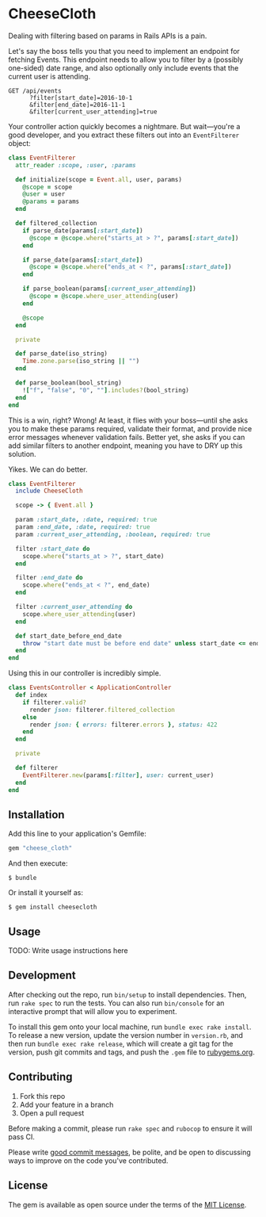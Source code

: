 # CheeseCloth

Dealing with filtering based on params in Rails APIs is a pain.

Let's say the boss tells you that you need to implement an endpoint for fetching Events. This
endpoint needs to allow you to filter by a (possibly one-sided) date range, and also optionally only
include events that the current user is attending.

```
GET /api/events
      ?filter[start_date]=2016-10-1
      &filter[end_date]=2016-11-1
      &filter[current_user_attending]=true
```

Your controller action quickly becomes a nightmare. But wait—you're a
good developer, and you extract these filters out into an `EventFilterer` object:

```rb
class EventFilterer
  attr_reader :scope, :user, :params

  def initialize(scope = Event.all, user, params)
    @scope = scope
    @user = user
    @params = params
  end

  def filtered_collection
    if parse_date(params[:start_date])
      @scope = @scope.where("starts_at > ?", params[:start_date])
    end

    if parse_date(params[:start_date])
      @scope = @scope.where("ends_at < ?", params[:start_date])
    end

    if parse_boolean(params[:current_user_attending])
      @scope = @scope.where_user_attending(user)
    end

    @scope
  end

  private

  def parse_date(iso_string)
    Time.zone.parse(iso_string || "")
  end

  def parse_boolean(bool_string)
    !["f", "false", "0", ""].includes?(bool_string)
  end
end
```

This is a win, right? Wrong! At least, it flies with your boss—until she asks you to make these
params required, validate their format, and provide nice error messages whenever validation fails.
Better yet, she asks if you can add similar filters to another endpoint, meaning you have to DRY
up this solution.

Yikes. We can do better.

```rb
class EventFilterer
  include CheeseCloth

  scope -> { Event.all }

  param :start_date, :date, required: true
  param :end_date, :date, required: true
  param :current_user_attending, :boolean, required: true

  filter :start_date do
    scope.where("starts_at > ?", start_date)
  end

  filter :end_date do
    scope.where("ends_at < ?", end_date)
  end

  filter :current_user_attending do
    scope.where_user_attending(user)
  end

  def start_date_before_end_date
    throw "start date must be before end date" unless start_date <= end_date
  end
end
```

Using this in our controller is incredibly simple.

```rb
class EventsController < ApplicationController
  def index
    if filterer.valid?
      render json: filterer.filtered_collection
    else
      render json: { errors: filterer.errors }, status: 422
    end
  end

  private

  def filterer
    EventFilterer.new(params[:filter], user: current_user)
  end
end
```

## Installation

Add this line to your application's Gemfile:

```ruby
gem "cheese_cloth"
```

And then execute:

    $ bundle

Or install it yourself as:

    $ gem install cheesecloth

## Usage

TODO: Write usage instructions here

## Development

After checking out the repo, run `bin/setup` to install dependencies. Then, run `rake spec` to run the tests. You can also run `bin/console` for an interactive prompt that will allow you to experiment.

To install this gem onto your local machine, run `bundle exec rake install`. To release a new version, update the version number in `version.rb`, and then run `bundle exec rake release`, which will create a git tag for the version, push git commits and tags, and push the `.gem` file to [rubygems.org](https://rubygems.org).

## Contributing

1. Fork this repo
2. Add your feature in a branch
3. Open a pull request

Before making a commit, please run `rake spec` and `rubocop` to ensure it will pass CI.

Please write [good commit messages](https://robots.thoughtbot.com/5-useful-tips-for-a-better-commit-message),
be polite, and be open to discussing ways to improve on the code you've contributed.

## License

The gem is available as open source under the terms of the [MIT License](http://opensource.org/licenses/MIT).
